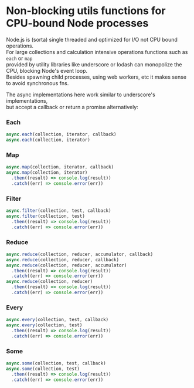 # Non-blocking utils functions for CPU-bound Node processes

Node.js is (sorta) single threaded and optimized for I/O not CPU bound operations.    
For large collections and calculation intensive operations functions such as `each` or `map`    
provided by utility libraries like underscore or lodash can monopolize the CPU, blocking Node's event loop.    
Besides spawning child processes, using web workers, etc it makes sense to avoid synchronous fns.    

The async implementations here work similar to underscore's implementations,    
but accept a callback or return a promise alternatively:

### Each
```javascript
async.each(collection, iterator, callback)
async.each(collection, iterator)
```

### Map
```javascript
async.map(collection, iterator, callback)
async.map(collection, iterator)
  .then((result) => console.log(result))
  .catch((err) => console.error(err))
```

### Filter
```javascript
async.filter(collection, test, callback)
async.filter(collection, test)
  .then((result) => console.log(result))
  .catch((err) => console.error(err))
```

### Reduce
```javascript
async.reduce(collection, reducer, accumulator, callback)
async.reduce(collection, reducer, callback)
async.reduce(collection, reducer, accumulator)
  .then((result) => console.log(result))
  .catch((err) => console.error(err))
async.reduce(collection, reducer)
  .then((result) => console.log(result))
  .catch((err) => console.error(err))
```

### Every
```javascript
async.every(collection, test, callback)
async.every(collection, test)
  .then((result) => console.log(result))
  .catch((err) => console.error(err))
```

### Some
```javascript
async.some(collection, test, callback)
async.some(collection, test)
  .then((result) => console.log(result))
  .catch((err) => console.error(err))
```
